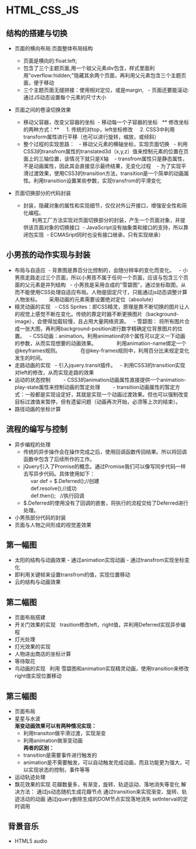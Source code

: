 # HTML_CSS_JS
## 结构的搭建与切换
- 页面的横向布局:页面整体布局结构
  - 页面是横向的:float:left;
  - 包含了三个主题页面,用一个祖父元素div包含，样式里面利用"overflow:hidden;"隐藏其余两个页面，再利用父元素包含三个主题页面，便于移动
  - 三个主题页面无缝拼接：使用相对定位，或是margin,
  - 页面还要能滚动:通过JS动态设置每个元素的尺寸大小  
  
- 页面之间的卷滚切换效果
  - 移动父容器，改变父容器的坐标
  - 移动每一个子容器的坐标
   ** 修改坐标的两种方式：**
     1. 传统的对top，left坐标修改
     2. CSS3中利用transform属性进行平移（也可以进行旋转，缩放，或倾斜）
  - 整个过程的实现思路：
    - 移动父元素的横轴坐标，实现页面切换
    - 利用CSS3的transfrom属性的translated3d（x,y,z）值来控制元素的位置在页面上的三轴位置，该情况下就只是X轴
    - transfrom属性只是静态属性，不是动画属性，因此其会直接显示最终结果，无变化过程
    - 为了实现平滑过渡效果，使用CSS3的transition方法，transition是一个简单的动画属性。利用transition设置某些参数，实现transfrom的平滑变化
- 页面切换部分的代码封装
  - 封装，隐藏对象的属性和实现细节，仅仅对外公开接口，增强安全性和简化编程。 <br>
         利用工厂方法实现对页面切换部分的封装，产生一个页面对象，并提供该页面对象的切换接口
  - JavaScript没有抽象类和接口的支持，所以靠闭包实现
  - ECMASript同时也没有接口继承，只有实现继承）
## 小男孩的动作实现与封装
- 布局与自适应
   - 背景图是靠百分比控制的，会随分辨率的变化而变化。
   - 小男孩走路走过三个页面，所以小男孩不属于任何一个页面，应该与包含三个页面的父元素是并列结构
   - 小男孩是采用合成的"雪碧图"，通过坐标取图，从而不能使用CSS处理自适应布局。人物是固定尺寸，只能通过js动态调整计算人物坐标。
      采用动画的元素需要设置绝对定位（absolute）
- 精灵动画的实现
   - CSS Sprites：即CSS精灵，原理是靠不断切换的图片让人的视觉上感觉不断在变化。传统的靠定时器不断更换图片（background-image），会使得加载较慢，且占用大量网络资源。
   - 雪碧图： 将所有图片合成一张大图，再利用background-position进行数字精确定位背景图片的位置。
   - CSS动画：animation。利用animation的8个属性可以定义一下动画的参数，从而实现想要的动画效果。
              利用animation-name绑定一个@keyframes规则。
              在@key-frames规则中，利用百分比来规定变化发生的时间。
- 走路动画的实现
   - 引入jquery.transit插件。
   - 利用CSS3的transition实现对left的修改，从而实现走路的效果
- 运动的状态控制
         - CSS3的animation动画属性直接提供一个animation-play-state属性来控制动画的暂定处理
         - transition动画属性的暂定方式：一般都是实现设定好，其就是实现一个动画过渡效果。但也可以强制改变目标过渡值来暂停，但有遗留问题（动画再次开始，必须等上次的结束）。
- 路径动画的坐标计算
  
  
## 流程的编写与控制
- 异步编程的处理
  - 传统的异步操作会在操作完成之后，使用回调函数传回结果。所以将回调函数中包含了后续所作的工作。
  - jQuery引入了Promise的概念。通过Promise我们可以像写同步代码一样去写异步代码。具体使用如下：<br/>
      var def = $.Deferred();//创建 <br/>
      def.resolve();//成功<br/>
      def.then();   //执行回调<br/>
  - $.Deferred的使用没有了回调的嵌套，将执行的流程交给了Deferred进行处理。
- 小男孩部分代码的封装
- 页面与人物之间形成的视觉差效果
  
  
## 第一幅图
- 太阳的结构与动画效果
- 通过animation实现动画
- 通过transfrom实现坐标变化
- 即利用关键帧来设置transfrom的值，实现位置移动
- 云的结构与动画效果
   
   
## 第二幅图
- 页面布局搭建
- 开关门效果的实现
   trasition修改left，right值，并利用Deferred实现异步编程
- 灯光处理
- 灯光效果的实现
- 人物进出商店的坐标计算
- 等待取花
- 鸟动画的实现
   利用 雪碧图和animation实现精灵动画，使用transition来修改right值实现位置移动
## 第三幅图
- 页面布局
- 星星与水波<br/>
**渐变动画效果可以有两种情况实现：**<br>
  - 利用transiton做平滑过渡，实现渐变
  - 利用animation做渐变动画<br/>
**两者的区别：**<br/>
  - transition是需要事件进行触发的
  - animation是不需要触发，可以自动触发完成动画，而且功能更为强大，可以实现状态的控制，事件等等
- 运动轨迹处理
- 飘花效果的实现
 花瓣数量多，有渐变，旋转、轨迹运动、落地消失等变化
 解决方法：
 通过js动态随机生成花瓣节点
 通过transition来实现渐变、旋转、轨迹活动的动画
 通过jquery删除生成的DOM节点实现落地消失
 setInterval的定时调用
##  背景音乐
- HTML5 audio

